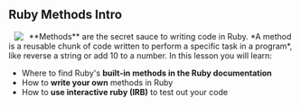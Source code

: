 ## Ruby Methods Intro

<img src="https://s3.amazonaws.com/after-school-assets/secret-sauce.jpeg" align="left" hspace="10">
**Methods** are the secret sauce to writing code in Ruby. *A method is a reusable chunk of code written to perform a specific task in a program*, like reverse a string or add 10 to a number. In this lesson you will learn:

* Where to find Ruby's **built-in methods in the Ruby documentation**
* How to **write your own** methods in Ruby
* How to **use interactive ruby (IRB)** to test out your code
